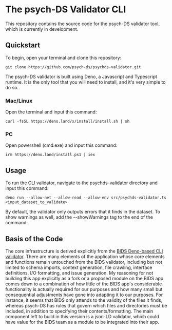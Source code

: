 # The psych-DS Validator CLI 

This repository contains the source code for the psych-DS validator tool, which is currently in development. 

## Quickstart

To begin, open your terminal and clone this repository:

`git clone https://github.com/psych-ds/psychds-validator.git`

The psych-DS validator is built using Deno, a Javascript and Typescript runtime. It is the only tool that you will need to install, and it's very simple to do so.

### Mac/Linux
Open the terminal and input this command:

`curl -fsSL https://deno.land/x/install/install.sh | sh`

### PC
Open powershell (cmd.exe) and input this command:

`irm https://deno.land/install.ps1 | iex`

## Usage
To run the CLI validator, navigate to the psychds-validator directory and input this command:

`deno run --allow-net --allow-read --allow-env src/psychds-validator.ts <input_dataset_to_validate>`

By default, the validator only outputs errors that it finds in the dataset. To show warnings as well, add the --showWarnings tag to the end of the command.

## Basis of the Code
The core infrastructure is derived explicitly from the [BIDS Deno-based CLI validator](https://github.com/bids-standard/bids-validator/tree/master/bids-validator/src). There are many elements of the application whose core elements and functions remain untouched from the BIDS validator, including but not limited to schema imports, context generation, file crawling, interface definitions, I/O formatting, and issue generation. My reasoning for not building this app explicitly as a fork or a proposed module on the BIDS app comes down to a combination of how little of the BIDS app's considerable functionality is actually required for our purposes and how many small but consequential adjustments have gone into adapting it to our purposes. For instance, it seems that BIDS only attends to the validity of the files it finds, whereas psych-DS has rules that govern which files and directories must be included, in addition to specifying their contents/formatting. The main component left to build in this version is a json-LD validator, which could have value for the BIDS team as a module to be integrated into their app.
